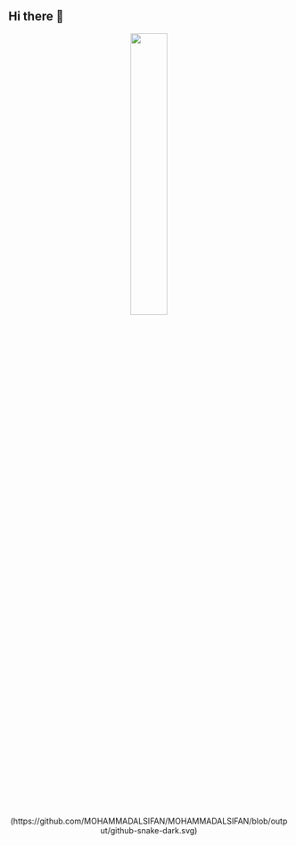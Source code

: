 ## Hi there 👋

<!--
**MOHAMMADALSIFAN/MOHAMMADALSIFAN** is a ✨ _special_ ✨ repository because its `README.md` (this file) appears on your GitHub profile.

Here are some ideas to get you started:

- 🔭 I’m currently working on ...
- 🌱 I’m currently learning ...
- 👯 I’m looking to collaborate on ...
- 🤔 I’m looking for help with ...
- 💬 Ask me about ...
- 📫 How to reach me: ...
- 😄 Pronouns: ...
- ⚡ Fun fact: ...
 <img src="https://github-readme-streak-stats.herokuapp.com/?user=MOHAMMADALSIFAN&theme=aura&hide_border=true" width="50%" />
-->
<div align="center">
  <img src="https://github-readme-stats.vercel.app/api/top-langs/?username=MOHAMMADALSIFAN&theme=aura&hide_border=true&include_all_commits=true&count_private=true&layout=compact" width="36%" /> </br>
</div>

<div align = "center">
(https://github.com/MOHAMMADALSIFAN/MOHAMMADALSIFAN/blob/output/github-snake-dark.svg)
</div>
